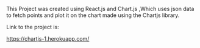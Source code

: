 This Project was created using React.js and Chart.js ,Which uses json data to fetch points and plot it on the chart made using the Chartjs library.

Link to the project is:

https://chartjs-1.herokuapp.com/
